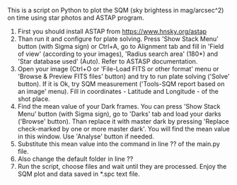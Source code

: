 This is a script on Python to plot the SQM (sky brightess in mag/arcsec^2) on time using star photos and ASTAP program.

1. First you should install ASTAP from https://www.hnsky.org/astap
2. Than run it and configure for plate solving. Press 'Show Stack Menu' button (with Sigma sign) or Ctrl+A, go to Alignment tab and fill in 'Field of view' (according to your images), 'Radius search area' (180*) and 'Star database used' (Auto). Refer to ASTASP documentation.
3. Open your image (Ctrl+O or 'File-Load FITS or other format' menu or 'Browse & Preview FITS files' button) and try to run plate solving ('Solve' button). If it is Ok, try SQM measurement ('Tools-SQM report based on an image' menu). Fill in coordinates - Latitude and Longitude - of the shot place.
4. Find the mean value of your Dark frames. You can press 'Show Stack Menu' button (with Sigma sign), go to 'Darks' tab and load your darks ('Browse' button). Than replace it with master dark by pressing 'Replace check-marked by one or more master dark'. You will find the mean value in this window. Use 'Analyse' button if needed.
5. Substitute this mean value into the command in line ?? of the main.py file.
6. Also change the default folder in line ??
7. Run the script, choose files and wait until they are processed. Enjoy the SQM plot and data saved in *.spc text file.
